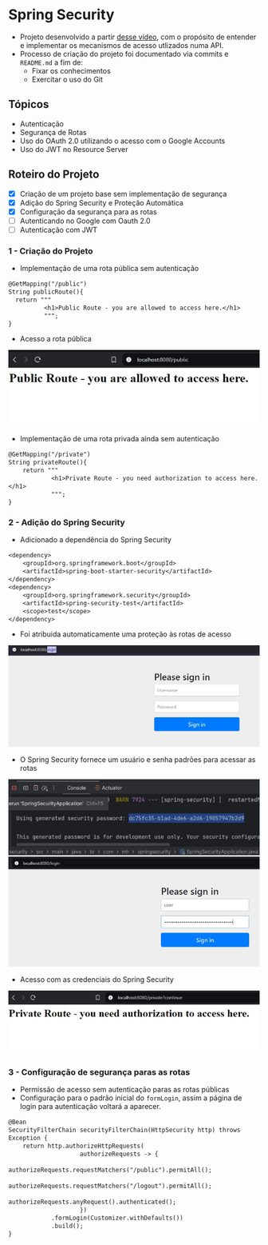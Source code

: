 # Spring Security
- Projeto desenvolvido a partir [desse vídeo](https://www.youtube.com/watch?v=EQ5EwIYsgIE), com o propósito de entender e implementar os mecanismos de acesso utlizados numa API.
- Processo de criação do projeto foi documentado via commits e  `README.md` a fim de:
    - Fixar os conhecimentos
    - Exercitar o uso do Git
## Tópicos
- Autenticação
- Segurança de Rotas
- Uso do OAuth 2.0 utilizando o acesso com o Google Accounts
- Uso do JWT no Resource Server

## Roteiro do Projeto
- [x] Criação de um projeto base sem implementação de segurança
- [x] Adição do Spring Security e Proteção Automática
- [x] Configuração da segurança para as rotas
- [ ] Autenticando no Google com Oauth 2.0
- [ ] Autenticação com JWT

### 1 - Criação do Projeto
- Implementação de uma rota pública sem autenticação
```
@GetMapping("/public")
String publicRoute(){
  return """
          <h1>Public Route - you are allowed to access here.</h1>
          """;
}
```
- Acesso a rota pública
<img src="./files/1.jpg">


- Implementação de uma rota privada ainda sem autenticação
```
@GetMapping("/private")
String privateRoute(){
    return """
            <h1>Private Route - you need authorization to access here.</h1>
            """;
}
```
### 2 - Adição do Spring Security
- Adicionado a dependência do Spring Security
```
<dependency>
    <groupId>org.springframework.boot</groupId>
    <artifactId>spring-boot-starter-security</artifactId>
</dependency>
<dependency>
    <groupId>org.springframework.security</groupId>
    <artifactId>spring-security-test</artifactId>
    <scope>test</scope>
</dependency>
```

- Foi atribuida automaticamente uma proteção às rotas de acesso
<img src="./files/2.jpg">


- O Spring Security fornece um usuário e senha padrões para acessar as rotas
<img src="./files/3.jpg">

<img src="./files/4.jpg">

- Acesso com as credenciais do Spring Security
<img src="./files/5.jpg">

### 3 - Configuração de segurança paras as rotas
- Permissão de acesso sem autenticação paras as rotas públicas
- Configuração para o padrão inicial do `formLogin`, assim a página de login para autenticação voltará a aparecer.
```
@Bean
SecurityFilterChain securityFilterChain(HttpSecurity http) throws Exception {
    return http.authorizeHttpRequests(
                    authorizeRequests -> {
                        authorizeRequests.requestMatchers("/public").permitAll();
                        authorizeRequests.requestMatchers("/logout").permitAll();
                        authorizeRequests.anyRequest().authenticated();
                    })
            .formLogin(Customizer.withDefaults())
            .build();
}
```
